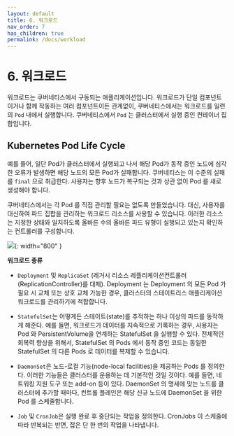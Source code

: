 ```yaml
---
layout: default
title: 6. 워크로드
nav_order: 7
has_children: true
permalink: /docs/workload
---
```


# 6. 워크로드

워크로드는 쿠버네티스에서 구동되는 애플리케이션입니다. 워크로드가 단일 컴포넌트이거나 함께 작동하는 여러 컴포넌트이든 관계없이, 쿠버네티스에서는 워크로드를 일련의 `Pod` 내에서 실행합니다. 쿠버네티스에서 `Pod` 는 클러스터에서 실행 중인 컨테이너 집합입니다.

## Kubernetes Pod Life Cycle
예를 들어, 일단 Pod가 클러스터에서 실행되고 나서 해당 Pod가 동작 중인 노드에 심각한 오류가 발생하면 해당 노드의 모든 Pod가 실패합니다. 쿠버네티스는 이 수준의 실패를 `final` 으로 취급한다. 사용자는 향후 노드가 복구되는 것과 상관 없이 Pod 를 새로 생성해야 합니다.

쿠버네티스에서는 각 Pod 를 직접 관리할 필요는 없도록 만들었습니다. 대신, 사용자를 대신하여 파드 집합을 관리하는 워크로드 리소스를 사용할 수 있습니다. 이러한 리소스는 지정한 상태와 일치하도록 올바른 수의 올바른 파드 유형이 실행되고 있는지 확인하는 컨트롤러를 구성합니다.

![](https://clouddayscom.files.wordpress.com/2020/11/k8s-exposed-pod-1.png?w=1024&h=571){: width="800" }

**워크로드 종류**

- `Deployment` 및 `ReplicaSet` (레거시 리소스 레플리케이션컨트롤러(ReplicationController)를 대체). Deployment 는 Deployment 의 모든 Pod 가 필요 시 교체 또는 상호 교체 가능한 경우, 클러스터의 스테이트리스 애플리케이션 워크로드를 관리하기에 적합합니다.

- `StatefulSet`는 어떻게든 스테이트(state)를 추적하는 하나 이상의 파드를 동작하게 해준다. 예를 들면, 워크로드가 데이터를 지속적으로 기록하는 경우, 사용자는 Pod 와 PersistentVolume을 연계하는 StatefulSet 을 실행할 수 있다. 전체적인 회복력 향상을 위해서, StatefulSet 의 Pods 에서 동작 중인 코드는 동일한 StatefulSet 의 다른 Pods 로 데이터를 복제할 수 있습니다.

- `DaemonSet`은 노드-로컬 기능(node-local facilities)을 제공하는 Pods 를 정의한다. 이러한 기능들은 클러스터를 운용하는 데 기본적인 것일 것이다. 예를 들면, 네트워킹 지원 도구 또는 add-on 등이 있다. DaemonSet 의 명세에 맞는 노드를 클러스터에 추가할 때마다, 컨트롤 플레인은 해당 신규 노드에 DaemonSet 을 위한 Pod 를 스케줄합니다.

- `Job` 및 `CronJob`은 실행 완료 후 중단되는 작업을 정의한다. CronJobs 이 스케줄에 따라 반복되는 반면, 잡은 단 한 번의 작업을 나타냅니다.
